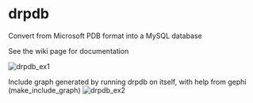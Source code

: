 # drpdb
Convert from Microsoft PDB format into a MySQL database

See the wiki page for documentation

![drpdb_ex1](https://cloud.githubusercontent.com/assets/13194087/21583388/270c8b9e-d044-11e6-9aeb-cf17db8343de.png)

Include graph generated by running drpdb on itself, with help from gephi (make_include_graph)
![drpdb_ex2](https://cloud.githubusercontent.com/assets/13194087/21599746/413f05a2-d137-11e6-9467-53ab64c3518b.png)

